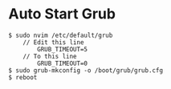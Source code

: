 # Auto Start Grub
    $ sudo nvim /etc/default/grub
        // Edit this line
            GRUB_TIMEOUT=5
        // To this line
            GRUB_TIMEOUT=0
    $ sudo grub-mkconfig -o /boot/grub/grub.cfg
    $ reboot
